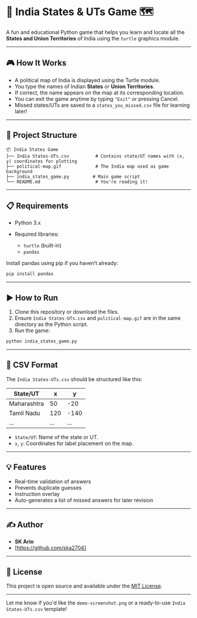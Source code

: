 # 🧩 India States & UTs Game 🗺️

A fun and educational Python game that helps you learn and locate all the **States and Union Territories** of India using the `turtle` graphics module.

---

## 🎮 How It Works

* A political map of India is displayed using the Turtle module.
* You type the names of Indian **States** or **Union Territories**.
* If correct, the name appears on the map at its corresponding location.
* You can exit the game anytime by typing `"Exit"` or pressing Cancel.
* Missed states/UTs are saved to a `states_you_missed.csv` file for learning later!

---

## 📁 Project Structure

```
📦 India States Game
├── India States-UTs.csv          # Contains state/UT names with (x, y) coordinates for plotting
├── political-map.gif             # The India map used as game background
├── india_states_game.py         # Main game script
└── README.md                     # You're reading it!
```

---

## 📋 Requirements

* Python 3.x
* Required libraries:

  * `turtle` (built-in)
  * `pandas`

Install pandas using pip if you haven’t already:

```bash
pip install pandas
```

---

## ▶️ How to Run

1. Clone this repository or download the files.
2. Ensure `India States-UTs.csv` and `political-map.gif` are in the same directory as the Python script.
3. Run the game:

```bash
python india_states_game.py
```

---

## 📌 CSV Format

The `India States-UTs.csv` should be structured like this:

| State/UT    | x   | y    |
| ----------- | --- | ---- |
| Maharashtra | 50  | -20  |
| Tamil Nadu  | 120 | -140 |
| ...         | ... | ...  |

* `State/UT`: Name of the state or UT.
* `x`, `y`: Coordinates for label placement on the map.

---

## 💡 Features

* Real-time validation of answers
* Prevents duplicate guesses
* Instruction overlay
* Auto-generates a list of missed answers for later revision

---

## ✍️ Author

* **SK Arin**
* [https://github.com/ska2704]

---

## 📜 License

This project is open source and available under the [MIT License](LICENSE).

---

Let me know if you'd like the `demo-screenshot.png` or a ready-to-use `India States-UTs.csv` template!

